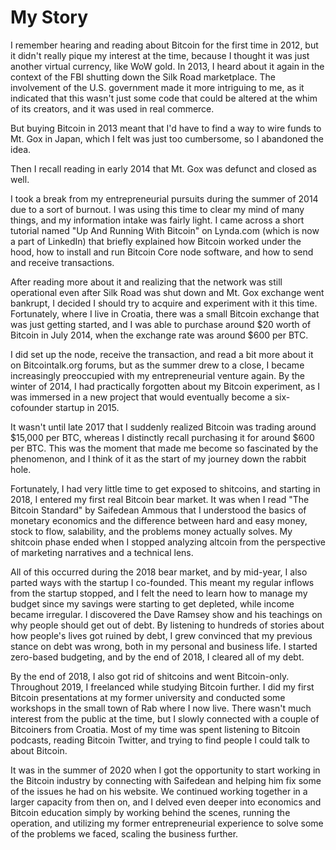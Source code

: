 # My Story

I remember hearing and reading about Bitcoin for the first time in 2012, but it didn't really pique my interest at the time, because I thought it was just another virtual currency, like WoW gold. In 2013, I heard about it again in the context of the FBI shutting down the Silk Road marketplace. The involvement of the U.S. government made it more intriguing to me, as it indicated that this wasn't just some code that could be altered at the whim of its creators, and it was used in real commerce.&#x20;

But buying Bitcoin in 2013 meant that I'd have to find a way to wire funds to Mt. Gox in Japan, which I felt was just too cumbersome, so I abandoned the idea.

Then I recall reading in early 2014 that Mt. Gox was defunct and closed as well.&#x20;

I took a break from my entrepreneurial pursuits during the summer of 2014 due to a sort of burnout. I was using this time to clear my mind of many things, and my information intake was fairly light. I came across a short tutorial named "Up And Running With Bitcoin" on Lynda.com (which is now a part of LinkedIn) that briefly explained how Bitcoin worked under the hood, how to install and run Bitcoin Core node software, and how to send and receive transactions.&#x20;

After reading more about it and realizing that the network was still operational even after Silk Road was shut down and Mt. Gox exchange went bankrupt, I decided I should try to acquire and experiment with it this time. Fortunately, where I live in Croatia, there was a small Bitcoin exchange that was just getting started, and I was able to purchase around $20 worth of Bitcoin in July 2014, when the exchange rate was around $600 per BTC.

I did set up the node, receive the transaction, and read a bit more about it on Bitcointalk.org forums, but as the summer drew to a close, I became increasingly preoccupied with my entrepreneurial venture again. By the winter of 2014, I had practically forgotten about my Bitcoin experiment, as I was immersed in a new project that would eventually become a six-cofounder startup in 2015.&#x20;

It wasn't until late 2017 that I suddenly realized Bitcoin was trading around $15,000 per BTC, whereas I distinctly recall purchasing it for around $600 per BTC. This was the moment that made me become so fascinated by the phenomenon, and I think of it as the start of my journey down the rabbit hole.

Fortunately, I had very little time to get exposed to shitcoins, and starting in 2018, I entered my first real Bitcoin bear market. It was when I read "The Bitcoin Standard" by Saifedean Ammous that I understood the basics of monetary economics and the difference between hard and easy money, stock to flow, salability, and the problems money actually solves. My shitcoin phase ended when I stopped analyzing altcoin from the perspective of marketing narratives and a technical lens.

All of this occurred during the 2018 bear market, and by mid-year, I also parted ways with the startup I co-founded. This meant my regular inflows from the startup stopped, and I felt the need to learn how to manage my budget since my savings were starting to get depleted, while income became irregular. I discovered the Dave Ramsey show and his teachings on why people should get out of debt. By listening to hundreds of stories about how people's lives got ruined by debt, I grew convinced that my previous stance on debt was wrong, both in my personal and business life. I started zero-based budgeting, and by the end of 2018, I cleared all of my debt.

By the end of 2018, I also got rid of shitcoins and went Bitcoin-only. Throughout 2019, I freelanced while studying Bitcoin further. I did my first Bitcoin presentations at my former university and conducted some workshops in the small town of Rab where I now live. There wasn't much interest from the public at the time, but I slowly connected with a couple of Bitcoiners from Croatia. Most of my time was spent listening to Bitcoin podcasts, reading Bitcoin Twitter, and trying to find people I could talk to about Bitcoin.

It was in the summer of 2020 when I got the opportunity to start working in the Bitcoin industry by connecting with Saifedean and helping him fix some of the issues he had on his website. We continued working together in a larger capacity from then on, and I delved even deeper into economics and Bitcoin education simply by working behind the scenes, running the operation, and utilizing my former entrepreneurial experience to solve some of the problems we faced, scaling the business further.
